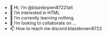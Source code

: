- 👋 Hi, I’m @blazebrpwn87221alt
- 👀 I’m interested in HTML
- 🌱 I’m currently learning nothing
- 💞️ I’m looking to collaborate on ...
- 📫 How to reach me discord:blazebrown8722

<!---
blazebrpwn87221alt/blazebrpwn87221alt is a ✨ special ✨ repository because its `README.md` (this file) appears on your GitHub profile.
You can click the Preview link to take a look at your changes.
--->
